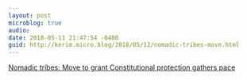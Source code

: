 ```yaml
---
layout: post
microblog: true
audio: 
date: 2018-05-11 21:47:54 -0400
guid: http://kerim.micro.blog/2018/05/12/nomadic-tribes-move.html
---
```

[Nomadic tribes: Move to grant Constitutional protection gathers pace](http://indianexpress.com/article/india/nomadic-tribes-move-to-grant-constitutional-protection-gathers-pace-5172161/)
